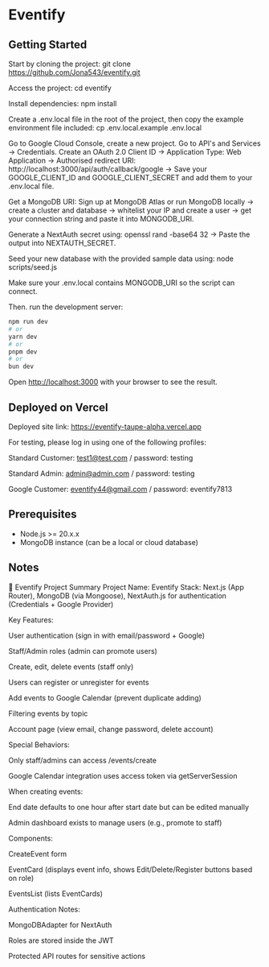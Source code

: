 # Eventify

## Getting Started

Start by cloning the project: git clone https://github.com/Jona543/eventify.git

Access the project: cd eventify

Install dependencies: npm install

Create a .env.local file in the root of the project, then copy the example environment file included: cp .env.local.example .env.local

Go to Google Cloud Console, create a new project. Go to API's and Services -> Credentials. Create an OAuth 2.0 Client ID -> Application Type: Web Application -> Authorised redirect URI: http://localhost:3000/api/auth/callback/google -> Save your GOOGLE_CLIENT_ID and GOOGLE_CLIENT_SECRET and add them to your .env.local file.

Get a MongoDB URI: Sign up at MongoDB Atlas or run MongoDB locally -> create a cluster and database -> whitelist your IP and create a user -> get your connection string and paste it into MONGODB_URI.

Generate a NextAuth secret using: openssl rand -base64 32 -> Paste the output into NEXTAUTH_SECRET.

Seed your new database with the provided sample data using: node scripts/seed.js

Make sure your .env.local contains MONGODB_URI so the script can connect.

Then. run the development server:

```bash
npm run dev
# or
yarn dev
# or
pnpm dev
# or
bun dev
```

Open [http://localhost:3000](http://localhost:3000) with your browser to see the result.

## Deployed on Vercel

Deployed site link: https://eventify-taupe-alpha.vercel.app

For testing, please log in using one of the following profiles:

Standard Customer: test1@test.com / password: testing

Standard Admin: admin@admin.com / password: testing

Google Customer: eventify44@gmail.com / password: eventify7813

## Prerequisites

- Node.js >= 20.x.x
- MongoDB instance (can be a local or cloud database)

## Notes

📄 Eventify Project Summary
Project Name: Eventify
Stack: Next.js (App Router), MongoDB (via Mongoose), NextAuth.js for authentication (Credentials + Google Provider)

Key Features:

User authentication (sign in with email/password + Google)

Staff/Admin roles (admin can promote users)

Create, edit, delete events (staff only)

Users can register or unregister for events

Add events to Google Calendar (prevent duplicate adding)

Filtering events by topic

Account page (view email, change password, delete account)

Special Behaviors:

Only staff/admins can access /events/create

Google Calendar integration uses access token via getServerSession

When creating events:

End date defaults to one hour after start date but can be edited manually

Admin dashboard exists to manage users (e.g., promote to staff)

Components:

CreateEvent form

EventCard (displays event info, shows Edit/Delete/Register buttons based on role)

EventsList (lists EventCards)

Authentication Notes:

MongoDBAdapter for NextAuth

Roles are stored inside the JWT

Protected API routes for sensitive actions
